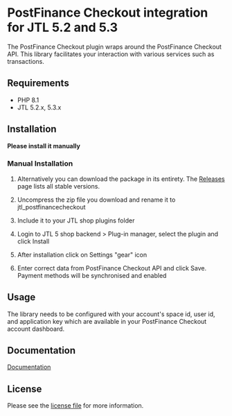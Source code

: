 

PostFinance Checkout integration for JTL 5.2 and 5.3
=============================

The PostFinance Checkout plugin wraps around the PostFinance Checkout API. This library facilitates your interaction with various services such as transactions.

## Requirements

- PHP 8.1
- JTL 5.2.x, 5.3.x

## Installation

**Please install it manually**

### Manual Installation


1. Alternatively you can download the package in its entirety. The [Releases](../../releases) page lists all stable versions.

2. Uncompress the zip file you download and rename it to jtl_postfinancecheckout

3. Include it to your JTL shop plugins folder

4. Login to JTL 5 shop backend > Plug-in manager, select the plugin and click Install

5. After installation click on Settings "gear" icon

6. Enter correct data from PostFinance Checkout API and click Save. Payment methods will be synchronised and enabled


## Usage
The library needs to be configured with your account's space id, user id, and application key which are available in your PostFinance Checkout
account dashboard.

## Documentation

[Documentation](https://plugin-documentation.postfinance-checkout.ch/pfpayments/jtl-5/1.0.37/docs/en/documentation.html)

## License

Please see the [license file](https://github.com/pfpayments/jtl-5/blob/master/LICENSE.txt) for more information.
